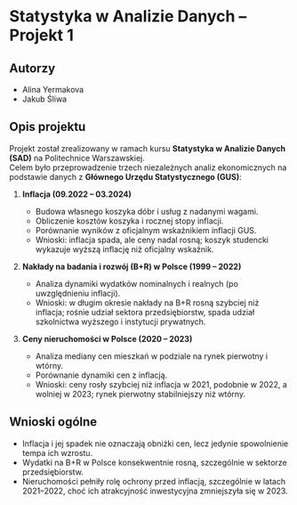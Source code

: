 # Statystyka w Analizie Danych – Projekt 1

## Autorzy
- Alina Yermakova
- Jakub Śliwa  

## Opis projektu
Projekt został zrealizowany w ramach kursu **Statystyka w Analizie Danych (SAD)** na Politechnice Warszawskiej.  
Celem było przeprowadzenie trzech niezależnych analiz ekonomicznych na podstawie danych z **Głównego Urzędu Statystycznego (GUS)**:

1. **Inflacja (09.2022 – 03.2024)**  
   - Budowa własnego koszyka dóbr i usług z nadanymi wagami.  
   - Obliczenie kosztów koszyka i rocznej stopy inflacji.  
   - Porównanie wyników z oficjalnym wskaźnikiem inflacji GUS.  
   - Wnioski: inflacja spada, ale ceny nadal rosną; koszyk studencki wykazuje wyższą inflację niż oficjalny wskaźnik.  

2. **Nakłady na badania i rozwój (B+R) w Polsce (1999 – 2022)**  
   - Analiza dynamiki wydatków nominalnych i realnych (po uwzględnieniu inflacji).  
   - Wnioski: w długim okresie nakłady na B+R rosną szybciej niż inflacja; rośnie udział sektora przedsiębiorstw, spada udział szkolnictwa wyższego i instytucji prywatnych.  

3. **Ceny nieruchomości w Polsce (2020 – 2023)**  
   - Analiza mediany cen mieszkań w podziale na rynek pierwotny i wtórny.  
   - Porównanie dynamiki cen z inflacją.  
   - Wnioski: ceny rosły szybciej niż inflacja w 2021, podobnie w 2022, a wolniej w 2023; rynek pierwotny stabilniejszy niż wtórny.  

## Wnioski ogólne
- Inflacja i jej spadek nie oznaczają obniżki cen, lecz jedynie spowolnienie tempa ich wzrostu.  
- Wydatki na B+R w Polsce konsekwentnie rosną, szczególnie w sektorze przedsiębiorstw.  
- Nieruchomości pełniły rolę ochrony przed inflacją, szczególnie w latach 2021–2022, choć ich atrakcyjność inwestycyjna zmniejszyła się w 2023.  
